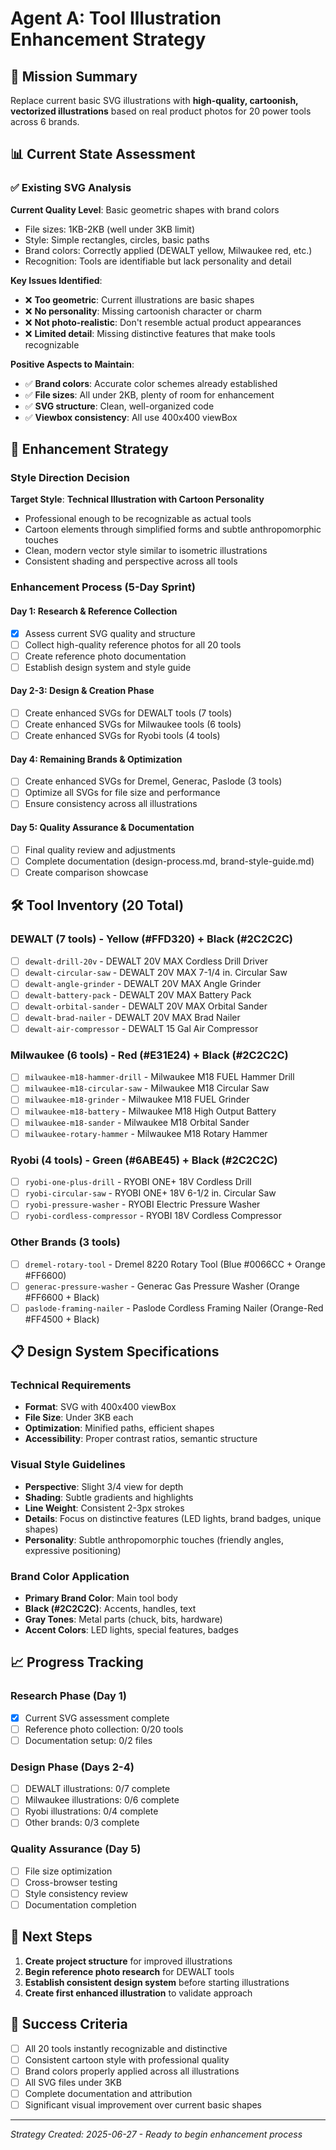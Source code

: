 # Agent A: Tool Illustration Enhancement Strategy

## 🎯 **Mission Summary**

Replace current basic SVG illustrations with **high-quality, cartoonish, vectorized illustrations** based on real product photos for 20 power tools across 6 brands.

## 📊 **Current State Assessment**

### ✅ **Existing SVG Analysis**

**Current Quality Level**: Basic geometric shapes with brand colors

- File sizes: 1KB-2KB (well under 3KB limit)
- Style: Simple rectangles, circles, basic paths
- Brand colors: Correctly applied (DEWALT yellow, Milwaukee red, etc.)
- Recognition: Tools are identifiable but lack personality and detail

**Key Issues Identified**:

- ❌ **Too geometric**: Current illustrations are basic shapes
- ❌ **No personality**: Missing cartoonish character or charm
- ❌ **Not photo-realistic**: Don't resemble actual product appearances
- ❌ **Limited detail**: Missing distinctive features that make tools recognizable

**Positive Aspects to Maintain**:

- ✅ **Brand colors**: Accurate color schemes already established
- ✅ **File sizes**: All under 2KB, plenty of room for enhancement
- ✅ **SVG structure**: Clean, well-organized code
- ✅ **Viewbox consistency**: All use 400x400 viewBox

## 🎨 **Enhancement Strategy**

### **Style Direction Decision**

**Target Style**: **Technical Illustration with Cartoon Personality**

- Professional enough to be recognizable as actual tools
- Cartoon elements through simplified forms and subtle anthropomorphic touches
- Clean, modern vector style similar to isometric illustrations
- Consistent shading and perspective across all tools

### **Enhancement Process (5-Day Sprint)**

#### **Day 1: Research & Reference Collection**

- [x] Assess current SVG quality and structure
- [ ] Collect high-quality reference photos for all 20 tools
- [ ] Create reference photo documentation
- [ ] Establish design system and style guide

#### **Day 2-3: Design & Creation Phase**

- [ ] Create enhanced SVGs for DEWALT tools (7 tools)
- [ ] Create enhanced SVGs for Milwaukee tools (6 tools)
- [ ] Create enhanced SVGs for Ryobi tools (4 tools)

#### **Day 4: Remaining Brands & Optimization**

- [ ] Create enhanced SVGs for Dremel, Generac, Paslode (3 tools)
- [ ] Optimize all SVGs for file size and performance
- [ ] Ensure consistency across all illustrations

#### **Day 5: Quality Assurance & Documentation**

- [ ] Final quality review and adjustments
- [ ] Complete documentation (design-process.md, brand-style-guide.md)
- [ ] Create comparison showcase

## 🛠️ **Tool Inventory (20 Total)**

### **DEWALT (7 tools)** - Yellow (#FFD320) + Black (#2C2C2C)

- [ ] `dewalt-drill-20v` - DEWALT 20V MAX Cordless Drill Driver
- [ ] `dewalt-circular-saw` - DEWALT 20V MAX 7-1/4 in. Circular Saw
- [ ] `dewalt-angle-grinder` - DEWALT 20V MAX Angle Grinder
- [ ] `dewalt-battery-pack` - DEWALT 20V MAX Battery Pack
- [ ] `dewalt-orbital-sander` - DEWALT 20V MAX Orbital Sander
- [ ] `dewalt-brad-nailer` - DEWALT 20V MAX Brad Nailer
- [ ] `dewalt-air-compressor` - DEWALT 15 Gal Air Compressor

### **Milwaukee (6 tools)** - Red (#E31E24) + Black (#2C2C2C)

- [ ] `milwaukee-m18-hammer-drill` - Milwaukee M18 FUEL Hammer Drill
- [ ] `milwaukee-m18-circular-saw` - Milwaukee M18 Circular Saw
- [ ] `milwaukee-m18-grinder` - Milwaukee M18 FUEL Grinder
- [ ] `milwaukee-m18-battery` - Milwaukee M18 High Output Battery
- [ ] `milwaukee-m18-sander` - Milwaukee M18 Orbital Sander
- [ ] `milwaukee-rotary-hammer` - Milwaukee M18 Rotary Hammer

### **Ryobi (4 tools)** - Green (#6ABE45) + Black (#2C2C2C)

- [ ] `ryobi-one-plus-drill` - RYOBI ONE+ 18V Cordless Drill
- [ ] `ryobi-circular-saw` - RYOBI ONE+ 18V 6-1/2 in. Circular Saw
- [ ] `ryobi-pressure-washer` - RYOBI Electric Pressure Washer
- [ ] `ryobi-cordless-compressor` - RYOBI 18V Cordless Compressor

### **Other Brands (3 tools)**

- [ ] `dremel-rotary-tool` - Dremel 8220 Rotary Tool (Blue #0066CC + Orange #FF6600)
- [ ] `generac-pressure-washer` - Generac Gas Pressure Washer (Orange #FF6600 + Black)
- [ ] `paslode-framing-nailer` - Paslode Cordless Framing Nailer (Orange-Red #FF4500 + Black)

## 📋 **Design System Specifications**

### **Technical Requirements**

- **Format**: SVG with 400x400 viewBox
- **File Size**: Under 3KB each
- **Optimization**: Minified paths, efficient shapes
- **Accessibility**: Proper contrast ratios, semantic structure

### **Visual Style Guidelines**

- **Perspective**: Slight 3/4 view for depth
- **Shading**: Subtle gradients and highlights
- **Line Weight**: Consistent 2-3px strokes
- **Details**: Focus on distinctive features (LED lights, brand badges, unique shapes)
- **Personality**: Subtle anthropomorphic touches (friendly angles, expressive positioning)

### **Brand Color Application**

- **Primary Brand Color**: Main tool body
- **Black (#2C2C2C)**: Accents, handles, text
- **Gray Tones**: Metal parts (chuck, bits, hardware)
- **Accent Colors**: LED lights, special features, badges

## 📈 **Progress Tracking**

### **Research Phase** (Day 1)

- [x] Current SVG assessment complete
- [ ] Reference photo collection: 0/20 tools
- [ ] Documentation setup: 0/2 files

### **Design Phase** (Days 2-4)

- [ ] DEWALT illustrations: 0/7 complete
- [ ] Milwaukee illustrations: 0/6 complete
- [ ] Ryobi illustrations: 0/4 complete
- [ ] Other brands: 0/3 complete

### **Quality Assurance** (Day 5)

- [ ] File size optimization
- [ ] Cross-browser testing
- [ ] Style consistency review
- [ ] Documentation completion

## 🚀 **Next Steps**

1. **Create project structure** for improved illustrations
2. **Begin reference photo research** for DEWALT tools
3. **Establish consistent design system** before starting illustrations
4. **Create first enhanced illustration** to validate approach

## 🎯 **Success Criteria**

- [ ] All 20 tools instantly recognizable and distinctive
- [ ] Consistent cartoon style with professional quality
- [ ] Brand colors properly applied across all illustrations
- [ ] All SVG files under 3KB
- [ ] Complete documentation and attribution
- [ ] Significant visual improvement over current basic shapes

---

_Strategy Created: 2025-06-27 - Ready to begin enhancement process_
